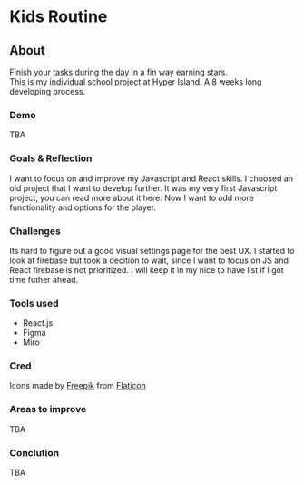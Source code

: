 # Kids Routine

## About

Finish your tasks during the day in a fin way earning stars.  
This is my individual school project at Hyper Island. A 8 weeks long developing process.

### Demo

TBA

### Goals & Reflection

I want to focus on and improve my Javascript and React skills. I choosed an old project that I want to develop further. It was my very first Javascript project, you can read more about it here. Now I want to add more functionality and options for the player.

### Challenges

Its hard to figure out a good visual settings page for the best UX.
I started to look at firebase but took a decition to wait, since I want to focus on JS and React firebase is not prioritized. I will keep it in my nice to have list if I got time futher ahead.

### Tools used

- React.js
- Figma
- Miro

### Cred

Icons made by [Freepik](https://www.freepik.com) from [Flaticon](https://www.flaticon.com/)

### Areas to improve

TBA

### Conclution

TBA
